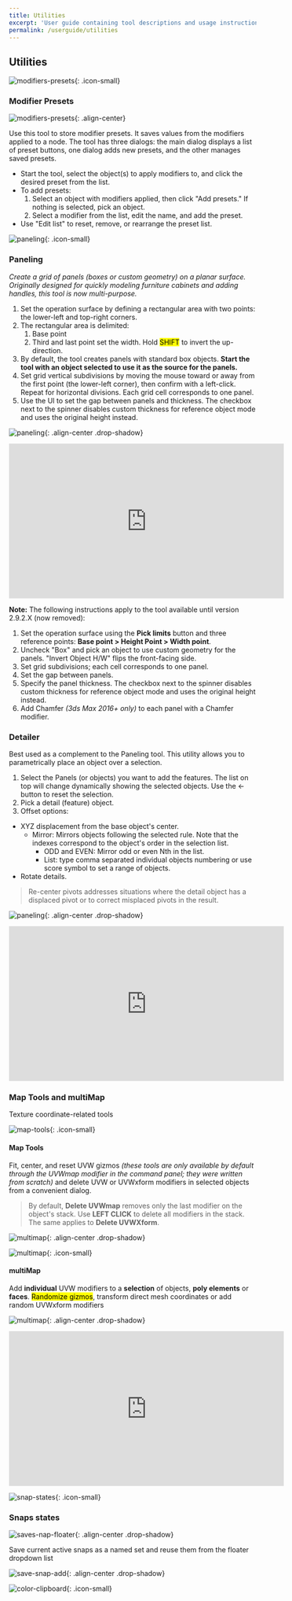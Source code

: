 ```yaml
---
title: Utilities
excerpt: 'User guide containing tool descriptions and usage instructions.'
permalink: /userguide/utilities
---
```


## Utilities

![modifiers-presets](/assets/images/icons/modPresets_128.png){: .icon-small}

### Modifier Presets

![modifiers-presets](/assets/images/ui/modifiers-presets.png){: .align-center}

Use this tool to store modifier presets. It saves values from the modifiers applied to a node. The tool has three dialogs: the main dialog displays a list of preset buttons, one dialog adds new presets, and the other manages saved presets.

- Start the tool, select the object(s) to apply modifiers to, and click the desired preset from the list.
- To add presets:
  1. Select an object with modifiers applied, then click "Add presets." If nothing is selected, pick an object.
  2. Select a modifier from the list, edit the name, and add the preset.
- Use "Edit list" to reset, remove, or rearrange the preset list.

![paneling](/assets/images/icons/paneling_128.png){: .icon-small}

### Paneling

*Create a grid of panels (boxes or custom geometry) on a planar surface. Originally designed for quickly modeling furniture cabinets and adding handles, this tool is now multi-purpose.*

1. Set the operation surface by defining a rectangular area with two points: the lower-left and top-right corners.
2. The rectangular area is delimited:
   1. Base point
   2. Third and last point set the width. Hold <mark>SHIFT</mark> to invert the up-direction.
3. By default, the tool creates panels with standard box objects. **Start the tool with an object selected to use it as the source for the panels.**
4. Set grid vertical subdivisions by moving the mouse toward or away from the first point (the lower-left corner), then confirm with a left-click. Repeat for horizontal divisions. Each grid cell corresponds to one panel.
5. Use the UI to set the gap between panels and thickness. The checkbox next to the spinner disables custom thickness for reference object mode and uses the original height instead.

![paneling](/assets/images/ui/paneling_ui_1.png){: .align-center .drop-shadow}

<div class="responsive-video-container"><iframe width="560" height="315" src="https://www.youtube.com/embed/0FMW5lpSUFI" frameborder="0" allowfullscreen></iframe></div>

**Note:** The following instructions apply to the tool available until version 2.9.2.X (now removed):

1. Set the operation surface using the **Pick limits** button and three reference points: **Base point > Height Point > Width point**.
2. Uncheck "Box" and pick an object to use custom geometry for the panels. "Invert Object H/W" flips the front-facing side.
3. Set grid subdivisions; each cell corresponds to one panel.
4. Set the gap between panels.
5. Specify the panel thickness. The checkbox next to the spinner disables custom thickness for reference object mode and uses the original height instead.
6. Add Chamfer *(3ds Max 2016+ only)* to each panel with a Chamfer modifier.

### Detailer

Best used as a complement to the Paneling tool. This utility allows you to parametrically place an object over a selection.

 1. Select the Panels (or objects) you want to add the features. The list on top will change dynamically showing the selected objects. Use the <- button to reset the selection.
 2. Pick a detail (feature) object.
 3. Offset options:

- XYZ displacement from the base object's center.
  - Mirror: Mirrors objects following the selected rule. Note that the indexes correspond to the object's order in the selection list.
    - ODD and EVEN: Mirror odd or even Nth in the list.
    - List: type comma separated individual objects numbering or use score symbol to set a range of objects.
- Rotate details.

> Re-center pivots addresses situations where the detail object has a displaced pivot or to correct misplaced pivots in the result.

![paneling](/assets/images/ui/paneling_ui_2.png){: .align-center .drop-shadow}

<div class="responsive-video-container"><iframe width="560" height="315" src="https://www.youtube.com/embed/pCalAPZWGjI" frameborder="0" allowfullscreen></iframe></div>

### Map Tools and multiMap

Texture coordinate-related tools

![map-tools](/assets/images/icons/maptools_128.png){: .icon-small}

#### Map Tools

Fit, center, and reset UVW gizmos *(these tools are only available by default through the UVWmap modifier in the command panel; they were written from scratch)* and delete UVW or UVWxform modifiers in selected objects from a convenient dialog.

>By default, **Delete UVWmap** removes only the last modifier on the object's stack. Use **LEFT CLICK** to delete all modifiers in the stack. The same applies to **Delete UVWXform**.

![multimap](/assets/images/ui/maptools_dlg.png){: .align-center .drop-shadow}

![multimap](/assets/images/icons/multimap_128.png){: .icon-small}

#### multiMap

Add **individual** UVW modifiers to a **selection** of objects, **poly elements** or **faces**. <mark>Randomize gizmos</mark>, transform direct mesh coordinates or add random UVWxform modifiers

![multimap](/assets/images/ui/multiMap_2016.png){: .align-center .drop-shadow}

<div class="responsive-video-container"><iframe width="560" height="315" src="https://www.youtube.com/embed/BAxjEX4N4CY" frameborder="0" allowfullscreen></iframe></div>

![snap-states](/assets/images/icons/magnet_128.png){: .icon-small}

### Snaps states

![saves-nap-floater](/assets/images/ui/savesnap1.png){: .align-center .drop-shadow}

Save current active snaps as a named set and reuse them from the floater dropdown list

![save-snap-add](/assets/images/ui/savesnap2.png){: .align-center .drop-shadow}

![color-clipboard](/assets/images/icons/color_128.png){: .icon-small}
